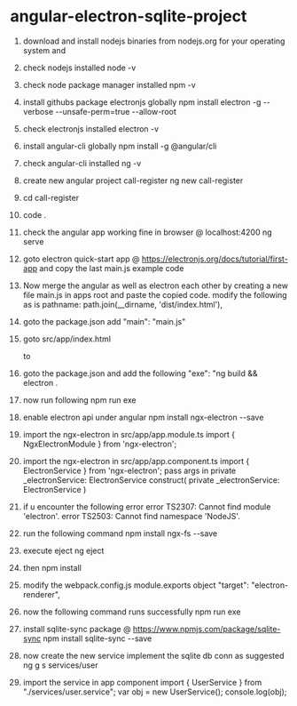 # angular-electron-sqlite-project

1. download and install nodejs binaries from nodejs.org for your operating system and 

2. check nodejs installed
	node -v

3. check node package manager installed
	npm -v

4. install githubs package electronjs globally
	npm install electron -g --verbose --unsafe-perm=true --allow-root


5. check electronjs installed
	electron -v

6. install angular-cli globally
	npm install -g @angular/cli

7. check angular-cli installed
	ng -v

8. create new angular project call-register
	ng new call-register

9. cd call-register

10. code .

11. check the angular app working fine in browser @ localhost:4200
	ng serve 

12. goto electron quick-start app @ https://electronjs.org/docs/tutorial/first-app and copy the last main.js example code

13. Now merge the angular as well as electron each other by creating a new file main.js in apps root and paste the copied code. modify the following as is
	pathname: path.join(__dirname, 'dist/index.html'),

14. goto the package.json add "main": "main.js" 

15. goto src/app/index.html
	<base href="/">
	to
	<base href="./">

16. goto the package.json and add the following
	"exe": "ng build && electron .

17. now run following 
	npm run exe

18. enable electron api under angular
	npm install ngx-electron --save

19. import the ngx-electron in src/app/app.module.ts
	import { NgxElectronModule } from 'ngx-electron';

20. import the ngx-electron in src/app/app.component.ts
	import { ElectronService } from 'ngx-electron';
	pass args in private _electronService: ElectronService
	construct( private _electronService: ElectronService )

21. if u encounter the following error
	error TS2307: Cannot find module 'electron'.
	error TS2503: Cannot find namespace 'NodeJS'.

22. run the following command
	npm install ngx-fs --save

23. execute eject 
	ng eject

24. then
	npm install

25. modify the webpack.config.js module.exports object
	"target": "electron-renderer",

26. now the following command runs successfully
	npm run exe

27. install sqlite-sync package @ https://www.npmjs.com/package/sqlite-sync
	npm install sqlite-sync --save

28. now create the new service implement the sqlite db conn as suggested
	ng g s services/user

29. import the service in app component 
	import { UserService } from "./services/user.service";
	var obj = new UserService();
    console.log(obj);
